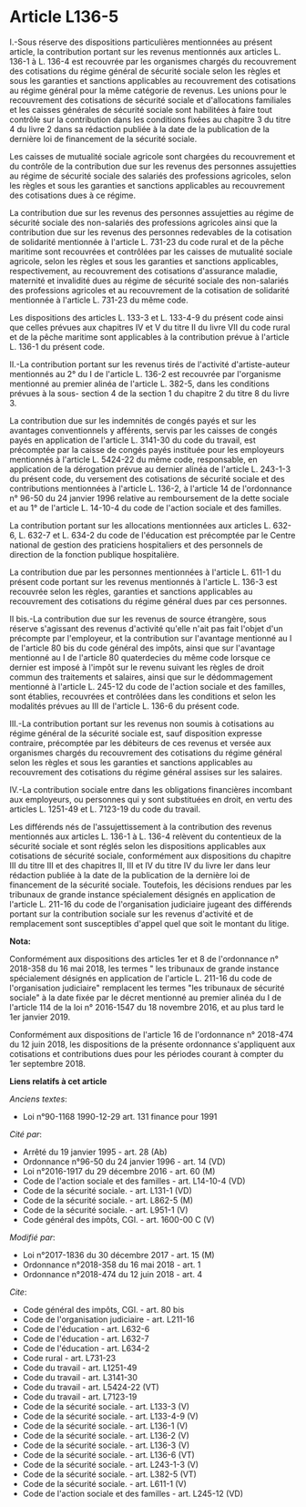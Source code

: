 # Article L136-5

I.-Sous réserve des dispositions particulières mentionnées au présent article, la contribution portant sur les revenus
mentionnés aux articles L. 136-1 à L. 136-4 est recouvrée par les organismes chargés du recouvrement des cotisations du
régime général de sécurité sociale selon les règles et sous les garanties et sanctions applicables au recouvrement des
cotisations au régime général pour la même catégorie de revenus. Les unions pour le recouvrement des cotisations de sécurité
sociale et d'allocations familiales et les caisses générales de sécurité sociale sont habilitées à faire tout contrôle sur la
contribution dans les conditions fixées au chapitre 3 du titre 4 du livre 2 dans sa rédaction publiée à la date de la
publication de la dernière loi de financement de la sécurité sociale. 

Les caisses de mutualité sociale agricole sont chargées du recouvrement et du contrôle de la contribution due sur les revenus
des personnes assujetties au régime de sécurité sociale des salariés des professions agricoles, selon les règles et sous les
garanties et sanctions applicables au recouvrement des cotisations dues à ce régime. 

La contribution due sur les revenus des personnes assujetties au régime de sécurité sociale des non-salariés des professions
agricoles ainsi que la contribution due sur les revenus des personnes redevables de la cotisation de solidarité mentionnée à
l'article L. 731-23 du code rural et de la pêche maritime sont recouvrées et contrôlées par les caisses de mutualité sociale
agricole, selon les règles et sous les garanties et sanctions applicables, respectivement, au recouvrement des cotisations
d'assurance maladie, maternité et invalidité dues au régime de sécurité sociale des non-salariés des professions agricoles et
au recouvrement de la cotisation de solidarité mentionnée à l'article L. 731-23 du même code. 

Les dispositions des articles L. 133-3 et L. 133-4-9 du présent code ainsi que celles prévues aux chapitres IV et V du titre
II du livre VII du code rural et de la pêche maritime sont applicables à la contribution prévue à l'article L. 136-1 du
présent code. 

II.-La contribution portant sur les revenus tirés de l'activité d'artiste-auteur mentionnés au 2° du I de l'article L. 136-2
est recouvrée par l'organisme mentionné au premier alinéa de l'article L. 382-5, dans les conditions prévues à la sous-
section 4 de la section 1 du chapitre 2 du titre 8 du livre 3. 

La contribution due sur les indemnités de congés payés et sur les avantages conventionnels y afférents, servis par les
caisses de congés payés en application de l'article L. 3141-30 du code du travail, est précomptée par la caisse de congés
payés instituée pour les employeurs mentionnés à l'article L. 5424-22 du même code, responsable, en application de la
dérogation prévue au dernier alinéa de l'article L. 243-1-3 du présent code, du versement des cotisations de sécurité sociale
et des contributions mentionnées à l'article L. 136-2, à l'article 14 de l'ordonnance n° 96-50 du 24 janvier 1996 relative au
remboursement de la dette sociale et au 1° de l'article L. 14-10-4 du code de l'action sociale et des familles. 

La contribution portant sur les allocations mentionnées aux articles L. 632-6, L. 632-7 et L. 634-2 du code de l'éducation
est précomptée par le Centre national de gestion des praticiens hospitaliers et des personnels de direction de la fonction
publique hospitalière. 

La contribution due par les personnes mentionnées à l'article L. 611-1 du présent code portant sur les revenus mentionnés à
l'article L. 136-3 est recouvrée selon les règles, garanties et sanctions applicables au recouvrement des cotisations du
régime général dues par ces personnes. 

II bis.-La contribution due sur les revenus de source étrangère, sous réserve s'agissant des revenus d'activité qu'elle n'ait
pas fait l'objet d'un précompte par l'employeur, et la contribution sur l'avantage mentionné au I de l'article 80 bis du code
général des impôts, ainsi que sur l'avantage mentionné au I de l'article 80 quaterdecies du même code lorsque ce dernier est
imposé à l'impôt sur le revenu suivant les règles de droit commun des traitements et salaires, ainsi que sur le dédommagement
mentionné à l'article L. 245-12 du code de l'action sociale et des familles, sont établies, recouvrées et contrôlées dans les
conditions et selon les modalités prévues au III de l'article L. 136-6 du présent code. 

III.-La contribution portant sur les revenus non soumis à cotisations au régime général de la sécurité sociale est, sauf
disposition expresse contraire, précomptée par les débiteurs de ces revenus et versée aux organismes chargés du recouvrement
des cotisations du régime général selon les règles et sous les garanties et sanctions applicables au recouvrement des
cotisations du régime général assises sur les salaires. 

IV.-La contribution sociale entre dans les obligations financières incombant aux employeurs, ou personnes qui y sont
substituées en droit, en vertu des articles L. 1251-49 et L. 7123-19 du code du travail. 

Les différends nés de l'assujettissement à la contribution des revenus mentionnés aux articles L. 136-1 à L. 136-4 relèvent
du contentieux de la sécurité sociale et sont réglés selon les dispositions applicables aux cotisations de sécurité sociale,
conformément aux dispositions du chapitre III du titre III et des chapitres II, III et IV du titre IV du livre Ier dans leur
rédaction publiée à la date de la publication de la dernière loi de financement de la sécurité sociale. Toutefois, les
décisions rendues par les tribunaux de grande instance spécialement désignés en application de l'article L. 211-16 du code de
l'organisation judiciaire jugeant des différends portant sur la contribution sociale sur les revenus d'activité et de
remplacement sont susceptibles d'appel quel que soit le montant du litige.

**Nota:**

Conformément aux dispositions des articles 1er et 8 de l'ordonnance n° 2018-358 du 16 mai 2018, les termes " les tribunaux de
grande instance spécialement désignés en application de l'article L. 211-16 du code de l'organisation judiciaire" remplacent
les termes "les tribunaux de sécurité sociale" à la date fixée par le décret mentionné au premier alinéa du I de l'article
114 de la loi n° 2016-1547 du 18 novembre 2016, et au plus tard le 1er janvier 2019.

Conformément aux dispositions de l'article 16 de l'ordonnance n° 2018-474 du 12 juin 2018, les dispositions de la présente
ordonnance s'appliquent aux cotisations et contributions dues pour les périodes courant à compter du 1er septembre 2018.

**Liens relatifs à cet article**

_Anciens textes_:

  - Loi n°90-1168 1990-12-29 art. 131 finance pour 1991

_Cité par_:

  - Arrêté du 19 janvier 1995 - art. 28 (Ab)
  - Ordonnance n°96-50 du 24 janvier 1996 - art. 14 (VD)
  - Loi n°2016-1917 du 29 décembre 2016 - art. 60 (M)
  - Code de l'action sociale et des familles - art. L14-10-4 (VD)
  - Code de la sécurité sociale. - art. L131-1 (VD)
  - Code de la sécurité sociale. - art. L862-5 (M)
  - Code de la sécurité sociale. - art. L951-1 (V)
  - Code général des impôts, CGI. - art. 1600-00 C (V)

_Modifié par_:

  - Loi n°2017-1836 du 30 décembre 2017 - art. 15 (M)
  - Ordonnance n°2018-358 du 16 mai 2018 - art. 1
  - Ordonnance n°2018-474 du 12 juin 2018 - art. 4

_Cite_:

  - Code général des impôts, CGI. - art. 80 bis
  - Code de l'organisation judiciaire - art. L211-16
  - Code de l'éducation - art. L632-6
  - Code de l'éducation - art. L632-7
  - Code de l'éducation - art. L634-2
  - Code rural - art. L731-23
  - Code du travail - art. L1251-49
  - Code du travail - art. L3141-30
  - Code du travail - art. L5424-22 (VT)
  - Code du travail - art. L7123-19
  - Code de la sécurité sociale. - art. L133-3 (V)
  - Code de la sécurité sociale. - art. L133-4-9 (V)
  - Code de la sécurité sociale. - art. L136-1 (V)
  - Code de la sécurité sociale. - art. L136-2 (V)
  - Code de la sécurité sociale. - art. L136-3 (V)
  - Code de la sécurité sociale. - art. L136-6 (VT)
  - Code de la sécurité sociale. - art. L243-1-3 (V)
  - Code de la sécurité sociale. - art. L382-5 (VT)
  - Code de la sécurité sociale. - art. L611-1 (V)
  - Code de l'action sociale et des familles - art. L245-12 (VD)

